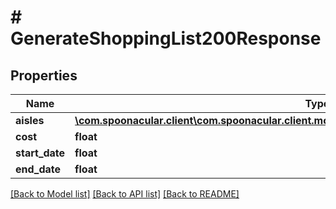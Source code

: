 # # GenerateShoppingList200Response

## Properties

Name | Type | Description | Notes
------------ | ------------- | ------------- | -------------
**aisles** | [**\com.spoonacular.client\com.spoonacular.client.model\GetShoppingList200ResponseAislesInner[]**](GetShoppingList200ResponseAislesInner.md) |  |
**cost** | **float** |  |
**start_date** | **float** |  |
**end_date** | **float** |  |

[[Back to Model list]](../../README.md#models) [[Back to API list]](../../README.md#endpoints) [[Back to README]](../../README.md)

